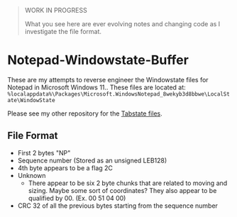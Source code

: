 > WORK IN PROGRESS
>
> What you see here are ever evolving notes and changing code as I investigate the file format.

# Notepad-Windowstate-Buffer

These are my attempts to reverse engineer the Windowstate files for Notepad in Microsoft Windows 11.. These files are located at: `%localappdata%\Packages\Microsoft.WindowsNotepad_8wekyb3d8bbwe\LocalState\WindowState`

Please see my other repository for the [Tabstate files](https://github.com/ogmini/Notepad-Tabstate-Buffer). 

## File Format

 - First 2 bytes "NP"
 - Sequence number (Stored as an unsigned LEB128)
 - 4th byte appears to be a flag 2C
 - Unknown
   - There appear to be six 2 byte chunks that are related to moving and sizing. Maybe some sort of coordinates? They also appear to be qualified by 00. (Ex. 00 51 04 00) 
 - CRC 32 of all the previous bytes starting from the sequence number


